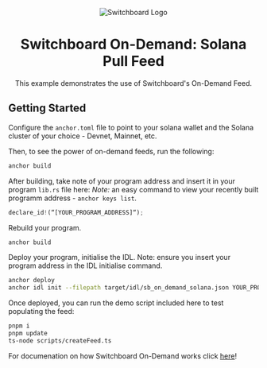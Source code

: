 <div align="center">

![Switchboard Logo](https://github.com/switchboard-xyz/core-sdk/raw/main/website/static/img/icons/switchboard/avatar.png)

# Switchboard On-Demand: Solana Pull Feed
This example demonstrates the use of Switchboard's On-Demand Feed.

</div>

## Getting Started

Configure the `anchor.toml` file to point to your solana wallet and the Solana cluster of your choice - Devnet, Mainnet, etc.

Then, to see the power of on-demand feeds, run the following:

```bash
anchor build
```
After building, take note of your program address and insert it in your program `lib.rs` file here:
*Note:* an easy command to view your recently built programm address - `anchor keys list`.
```typescript
declare_id!(“[YOUR_PROGRAM_ADDRESS]“);
```
Rebuild your program.
```bash
anchor build
```
Deploy your program, initialise the IDL.
Note: ensure you insert your program address in the IDL initialise command.

```bash
anchor deploy
anchor idl init --filepath target/idl/sb_on_demand_solana.json YOUR_PROGRAM_ADDRESS
```

Once deployed, you can run the demo script included here to test populating the feed:

```bash
pnpm i
pnpm update
ts-node scripts/createFeed.ts
```

For documenation on how Switchboard On-Demand works click [here](https://switchboardxyz.gitbook.io/switchboard-on-demand)!
